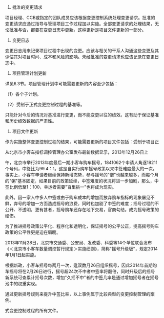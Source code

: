 
1. 批准的变更请求

项目经理、CCB或指定的团队成员应该根据变更控制系统处理变更请求。批准的变更请求应通过指导与管理项目工作过程加以实施。全部变更请求的处理结果，无论批准与否，都要在变更日志中更新。这种更新是项目文件更新的一部分。

1. 变更日志

变更日志用来记录项目过程中出现的变更。应该与相关的干系人沟通这些变更及其评估其对项目时间、成本和风险的影响。未经批准的变更请求也应该记录在变更日志中。

1. 项目管理计划更新

详见6.3节。项目管理计划中可能需要更新的内容至少包括：

（1）各个子计划。

（2）受制于正式变更控制过程的基准等。

只能针对今后的情况对基准进行变更，而不能变更以往的绩效。这有助于保证基准和历史绩效数据的严肃性。

1. 项目文件更新

作为实施整体变更控制过程的结果，可能需要更新的项目文件包括：受制于项目正

从北京市小客车指标调控管理办公室发布最新数据显示，2013年12月26日上

午，北京市举行2013年度最后一期小客车购车摇号，1841062个申请人角逐18211个号码，中签比为99.4：1。这是自实行购车摇号政策以来中签难度最大的一次。事实上，小客车申请者继续保持新增态势，参与摇号的"僧"也越来越多，而每个月的"粥"基本固定，如果目前的政策延续，中签难度的状况将进一步加剧，那么，中签比例低至1：100，幸运者需要"百里挑一"也将成为现实。

此外，因一家人中多人中签或由于购车成本的增加而放弃购车指标的现象屡见不鲜，弃号的增加一方面造成摇号的浪费，同时也加剧了中签的难度；摇号过程的不公开、不透明，更有甚者，摇号购车还存在地下交易，官商勾结，成为摇号政策的硬伤。

为了推进摇号政策公平化、程序化和透明化，保证摇号的公平公正，提高摇号购车政策的公平性更是迫在眉睫。

2013年11月28日，北京市交通委、公安局、发改委、科委等14个单位联合发布《＜北京市小客车数量调控暂行规定＞实施细则》，简称"摇号升级版"，规定2014年1月1日起实施。

根据新政，小客车摇号每两月一次，逢双数月26日组织摇号，因此2014年首期购车摇号将在2月26日进行，摇号超24次不中者中签率将翻倍，同时升级后的摇号新系统可查累计摇号次数，增加"久摇不中"者的中签几率是通过增加摇号者在摇号池中的权重实现。

通过更新摇号规则来提升中签比率，以上事例属于比较典型的变更控制管理的案例。

式变更控制过程的所有文件。
